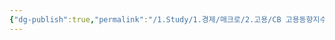```yaml
---
{"dg-publish":true,"permalink":"/1.Study/1.경제/매크로/2.고용/CB 고용동향지수/","created":"2024-12-10T10:45:44.315+09:00","updated":"2025-06-03T20:07:19.815+09:00"}
---
```


